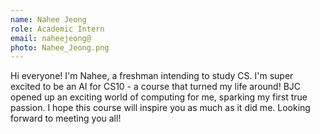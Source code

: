 ```yaml
---
name: Nahee Jeong
role: Academic Intern
email: naheejeong@
photo: Nahee_Jeong.png
---
```

Hi everyone! I'm Nahee, a freshman intending to study CS. I'm super excited to be an AI for CS10 - a course that turned my life around! BJC opened up an exciting world of computing for me, sparking my first true passion. I hope this course will inspire you as much as it did me. Looking forward to meeting you all!
 








